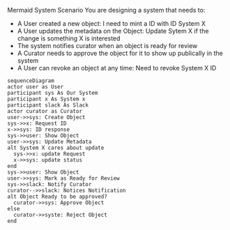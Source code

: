 Mermaid System Scenario
You are designing a system that needs to:

* A User created a new object: I need to mint a ID with ID System X
* A User updates the metadata on the Object: Update Sytem X if the change is something X is interested
* The system notifies curator when an object is ready for review
* A Curator needs to approve the object for it to show up publically in the system
* A User can revoke an object at any time: Need to revoke System X ID

```mermaid
sequenceDiagram
actor user as User
participant sys As Our System
participant x As System x
participant slack As Slack
actor curator as Curator
user->>sys: Create Object
sys->>x: Request ID
x->>sys: ID response
sys->>user: Show Object
user->>sys: Update Metadata
alt System X cares about update
  sys->>x: update Request
  x->>sys: update status
end
sys->>user: Show Object
user->>sys: Mark as Ready for Review
sys->>slack: Notify Curator
curator-->>slack: Notices Notification
alt Object Ready to be approved?
  curator->>sys: Approve Object
else
  curator->>syste: Reject Object
end

```
